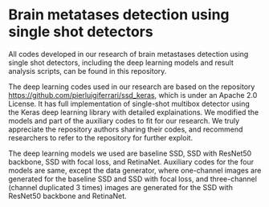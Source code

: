 # Brain metatases detection using single shot detectors

All codes developed in our research of brain metastases detection using single shot detectors, including the deep learning models and result analysis scripts, can be found in this repository.

The deep learning codes used in our research are based on the repository https://github.com/pierluigiferrari/ssd_keras, which is under an Apache 2.0 License. It has full implementation of single-shot multibox detector using the Keras deep learning library with detailed explainations. We modified the models and part of the auxiliary codes to fit for our research. We truly appreciate the repository authors sharing their codes, and recommend researchers to refer to the repository for further exploit.

The deep learning models we used are baseline SSD, SSD with ResNet50 backbone, SSD with focal loss, and RetinaNet. Auxiliary codes for the four models are same, except the data generator, where one-channel images are generated for the baseline SSD and SSD with focal loss, and three-channel (channel duplicated 3 times) images are generated for the SSD with ResNet50 backbone and RetinaNet.
 
